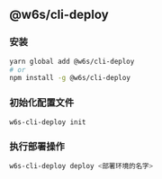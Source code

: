 ## @w6s/cli-deploy

### 安装

```bash
yarn global add @w6s/cli-deploy
# or
npm install -g @w6s/cli-deploy
```

### 初始化配置文件

```sh
w6s-cli-deploy init
```

### 执行部署操作

```sh
w6s-cli-deploy deploy <部署环境的名字>
```
